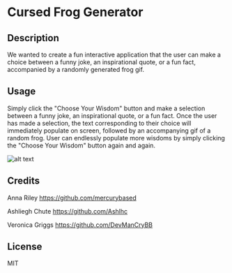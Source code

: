 # Cursed Frog Generator

## Description

We wanted to create a fun interactive application that the user can make a choice between a funny joke, an inspirational quote, or a fun fact, accompanied by a randomly generated frog gif.

## Usage

Simply click the "Choose Your Wisdom" button and make a selection between a funny joke, an inspirational quote, or a fun fact. Once the user has made a selection, the text corresponding to their choice will immediately populate on screen, followed by an accompanying gif of a random frog. User can endlessly populate more wisdoms by simply clicking the "Choose Your Wisdom" button again and again.

![alt text](assets/images/screenshot.png)

## Credits

Anna Riley 
https://github.com/mercurybased

Ashliegh Chute
https://github.com/Ashlhc

Veronica Griggs
https://github.com/DevManCryBB

## License

MIT